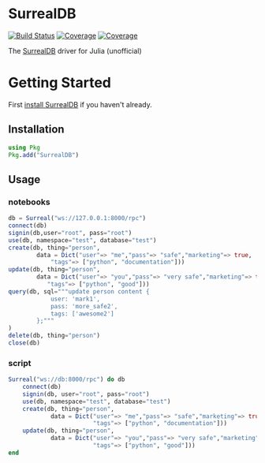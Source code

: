 # SurrealDB
[![Build Status](https://travis-ci.com/YuriMiyamori/SurrealDB.jl.svg?branch=main)](https://travis-ci.com/YuriMiyamori/SurrealDB.jl)
[![Coverage](https://codecov.io/gh/YuriMiyamori/SurrealDB.jl/branch/main/graph/badge.svg)](https://codecov.io/gh/YuriMiyamori/SurrealDB.jl)
[![Coverage](https://coveralls.io/repos/github/YuriMiyamori/SurrealDB.jl/badge.svg?branch=main)](https://coveralls.io/github/YuriMiyamori/SurrealDB.jl?branch=main)


The [SurrealDB](https://surrealdb.com) driver for Julia (unofficial)

# Getting Started
First [install SurrealDB](https://surrealdb.com/install) if you haven't already.

## Installation
```julia
using Pkg
Pkg.add("SurrealDB")
```

## Usage

### notebooks
```julia
db = Surreal("ws://127.0.0.1:8000/rpc")
connect(db)
signin(db,user="root", pass="root")
use(db, namespace="test", database="test")
create(db, thing="person",
        data = Dict("user"=> "me","pass"=> "safe","marketing"=> true,
            "tags"=> ["python", "documentation"]))
update(db, thing="person",
        data = Dict("user"=> "you","pass"=> "very safe","marketing"=> true,
           "tags"=> ["python", "good"]))
query(db, sql="""update person content {
            user: 'mark1',
            pass: 'more_safe2',
            tags: ['awesome2']
        };"""
)
delete(db, thing="person")
close(db)
```
### script
```julia
Surreal("ws://db:8000/rpc") do db
    connect(db)
    signin(db, user="root", pass="root")
    use(db, namespace="test", database="test")
    create(db, thing="person",
            data = Dict("user"=> "me","pass"=> "safe","marketing"=> true,
                        "tags"=> ["python", "documentation"]))
    update(db, thing="person",
            data = Dict("user"=> "you","pass"=> "very safe","marketing"=> true,
                        "tags"=> ["python", "good"]))
end
```
